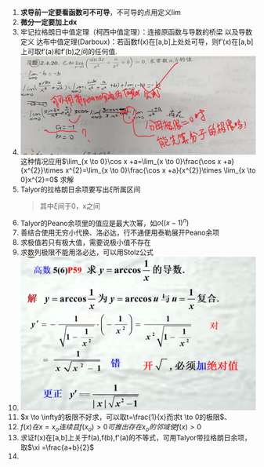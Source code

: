 1. **求导前一定要看函数可不可导**，不可导的点用定义lim
2. **微分一定要加上dx**
3. 牢记拉格朗日中值定理（柯西中值定理）：连接原函数与导数的桥梁
    以及导数定义
    达布中值定理(Darboux)：若函数f(x)在[a,b]上处处可导，则f′(x)在[a,b]上可取f′(a)和f′(b)之间的任何值.
4. ![](images/2022-11-16-13-26-08.png)
   这种情况应用$\lim_{x \to 0}\cos x +a=\lim_{x \to 0}\frac{\cos x +a}{x^{2}}\times x^{2}=\lim_{x \to 0}\frac{\cos x +a}{x^{2}}\times \lim_{x \to 0}x^{2}=0$ 求解
5. Talyor的拉格朗日余项要写出$\xi$所属区间
   > 其中$\xi$间于0，x之间
6. Talyor的Peano余项里的值应是最大次幂，如$o((x-1)^{n})$
7. 善结合使用无穷小代换、洛必达，行不通便用泰勒展开Peano余项
8. 求极值若只有极大值，需要说极小值不存在
9.  求数列极限不能用洛必达，可以用Stolz公式
10. ![](images/2022-11-16-13-47-09.png)
11. $x \to \infty的极限不好求，可以取t=\frac{1}{x}而求t \to 0的极限$、
12. $f(x)在x=x_o连续且f(x_o)>0可推出存在x_o的邻域使f(x)>0$
13. 求证f(x)在[a,b]上关于f(a),f(b),f'(a)的不等式，可用Talyor带拉格朗日余项，取$\xi =\frac{a+b}{2}$
14. 